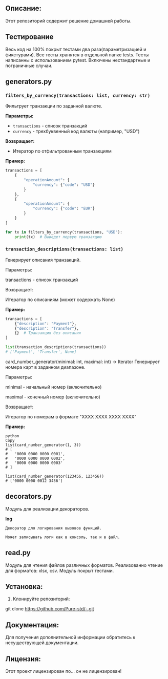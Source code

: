 ## Описание:
Этот репозиторий содержит решение домашней работы.
## Тестирование
Весь код на 100% покрыт тестами два раза(параметризацией и фикстурами). Все тесты хранятся в отдельной папке tests.
Тесты написанны с использованием pytest. Включены нестандартные и пограничные случаи.
## generators.py
### `filters_by_currency(transactions: list, currency: str)`
Фильтрует транзакции по заданной валюте.

**Параметры:**
- `transactions` - список транзакций
- `currency` - трехбуквенный код валюты (например, "USD")

**Возвращает:**
- Итератор по отфильтрованным транзакциям

**Пример:**
```python
transactions = [
    {
        "operationAmount": {
            "currency": {"code": "USD"}
        }
    },
    {
        "operationAmount": {
            "currency": {"code": "EUR"}
        }
    }
]

for tx in filters_by_currency(transactions, "USD"):
    print(tx)  # Выведет первую транзакцию
```
### `transaction_descriptions(transactions: list)`
Генерирует описания транзакций.

Параметры:

transactions - список транзакций

Возвращает:

Итератор по описаниям (может содержать None)

**Пример:**
```python
transactions = [
    {"description": "Payment"},
    {"description": "Transfer"},
    {}  # Транзакция без описания
]

list(transaction_descriptions(transactions))
# ['Payment', 'Transfer', None]
```
card_number_generator(minimal: int, maximal: int) -> Iterator
Генерирует номера карт в заданном диапазоне.

Параметры:

minimal - начальный номер (включительно)

maximal - конечный номер (включительно)

Возвращает:

Итератор по номерам в формате "XXXX XXXX XXXX XXXX"

**Пример:**
```
python
Copy
list(card_number_generator(1, 3))
# [
#   '0000 0000 0000 0001',
#   '0000 0000 0000 0002',
#   '0000 0000 0000 0003'
# ]

list(card_number_generator(123456, 123456))
# ['0000 0000 0012 3456']
```
## decorators.py
Модуль для реализации декораторов.

**log**
```
Декоратор для логирования вызовов функций.

Может записывать логи как в консоль, так и в файл.
```
## read.py
Модуль для чтения файлов различных форматов.
Реализованно чтение для форматов: xlsx, csv.
Модуль покрыт тестами.
## Установка:

1. Клонируйте репозиторий:

git clone https://github.com/Pure-std/-.git
## Документация:

Для получения дополнительной информации обратитесь к несуществующей документации.

## Лицензия:

Этот проект лицензирован по... он не лицензирован!
